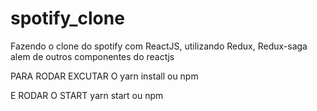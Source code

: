 # spotify_clone
Fazendo o clone do spotify com ReactJS, utilizando Redux, Redux-saga alem de outros componentes do reactjs


PARA RODAR EXCUTAR O
yarn install ou npm

E RODAR O START
yarn start ou npm
